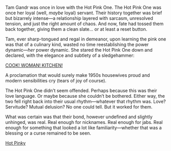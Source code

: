 <!-- title: Timmy and Pinky -->

Tam Gandr was once in love with the Hot Pink One. The Hot Pink One was once her loyal (well, _maybe_ loyal) servant. Their history together was brief but bizarrely intense—a relationship layered with sarcasm, unresolved tension, and just the right amount of chaos. And now, fate had tossed them back together, giving them a clean slate... or at least a reset button.

Tam, ever sharp-tongued and regal in demeanor, upon learning the pink one was that of a culinary kind, wasted no time reestablishing the power dynamic—_her_ power dynamic. She stared the Hot Pink One down and declared, with the elegance and subtlety of a sledgehammer:

[COOK! WOMAN! KITCHEN!](#embed:https://www.youtube.com/live/xzAqu4vkY7I?si=atiwSGKSEisKQ5dh&t=3548)

A proclamation that would surely make 1950s housewives proud and modern sensibilities cry (tears of joy of course).

The Hot Pink One didn’t seem offended. Perhaps because this was their love language. Or maybe because she couldn’t be bothered. Either way, the two fell right back into their usual rhythm—whatever that rhythm was. Love? Servitude? Mutual delusion? No one could tell. But it worked for them.

What was certain was that their bond, however undefined and slightly unhinged, was real. Real enough for nicknames. Real enough for jabs. Real enough for something that looked a lot like familiarity—whether that was a blessing or a curse remained to be seen.

[Hot Pinky](#embed:https://www.youtube.com/live/xzAqu4vkY7I?si=f42euvBlmDcBAsdY&t=4390)